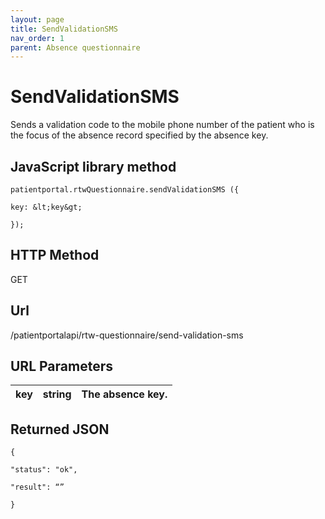 ```yaml
---
layout: page
title: SendValidationSMS
nav_order: 1
parent: Absence questionnaire
---
```


# SendValidationSMS

Sends a validation code to the mobile phone number of the patient who is the focus of the absence record specified by the absence key.

## JavaScript library method

```
patientportal.rtwQuestionnaire.sendValidationSMS ({

key: &lt;key&gt;

});
```

## HTTP Method

GET

## ****Url****

/patientportalapi/rtw-questionnaire/send-validation-sms

## URL Parameters

| key | string | The absence key. |
| --- | --- | --- |

## Returned JSON

```
{

"status": "ok",

"result": “”

}
```
